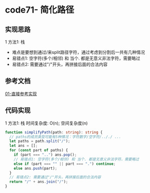 # code71- 简化路径

## 实现思路

1 方法1: 栈
  - 难点是要想到通过/来split路径字符，通过考虑到分割后一共有几种情况
  - 易错点1: 空字符(多个/相邻) 和 当个. 都是无意义非法字符，需要略过
  - 易错点2: 需要通过"/"开头，再拼接后面的合法内容


## 参考文档

[01-直接参考实现](https://leetcode.cn/problems/simplify-path/solutions/3042801/zhan-mo-ni-pythonjavacgojsrust-by-endles-y4bc/)


## 代码实现

1 方法1: 栈  时间复杂度: O(n);  空间复杂度(n)

```ts
function simplifyPath(path: string): string {
  // paths的成员类型可能有5种情况：字符数字/空字符/.././ ...
  let paths = path.split("/");
  let ans = [];
  for (const part of paths) {
    if (part === "..") ans.pop();
    // 易错点1: 空字符(多个/相邻) 和 当个. 都是无意义非法字符，需要略过
    else if (part === "" || part === ".") continue;
    else ans.push(part);
  }
  // 易错点2: 需要通过"/"开头，再拼接后面的合法内容
  return "/" + ans.join("/");
}
```

